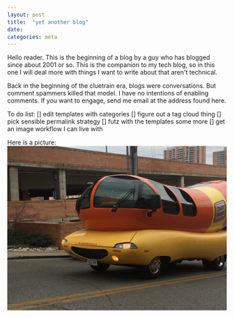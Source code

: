 ```yaml
---
layout: post
title:  "yet another blog"
date:
categories: meta
---
```


Hello reader. This is the beginning of a blog by a guy who has blogged since
about 2001 or so. This is the companion to my tech blog, so in this one I will
deal more with things I want to write about that aren't technical.

Back in the beginning of the cluetrain era, blogs were conversations. But
comment spammers killed that model. I have no intentions of enabling comments.
If you want to engage, send me email at the address found here.

To do list:
[] edit templates with categories
[] figure out a tag cloud thing
[] pick sensible permalink strategy
[] futz with the templates some more
[] get an image workflow I can live with

Here is a picture:
!["wienermobile"](/i/wmb.jpg "sweet ride")
